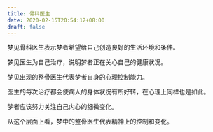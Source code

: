 ```yaml
---
title: 骨科医生
date: 2020-02-15T20:54:12+08:00
draft: false
---
```


梦见骨科医生表示梦者希望给自己创造良好的生活环境和条件。

梦见医生为自己治疗，说明梦者正在关心自己的健康状况。

梦见出现的整骨医生代表梦者自身的心理控制能力。

医生的每次治疗都会使病人的身体状况有所好转，在心理上同样也是如此。

梦者应该努力关注自己内心的细微变化。

从这个层面上看，梦中的整骨医生代表精神上的控制和变化。

